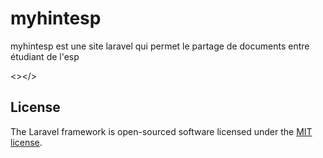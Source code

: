 <h1>myhintesp</h1>
<a></a>

<p> myhintesp est une site laravel qui permet le partage de documents entre étudiant de l'esp </p>

<></>

## License

The Laravel framework is open-sourced software licensed under the [MIT license](https://opensource.org/licenses/MIT).
